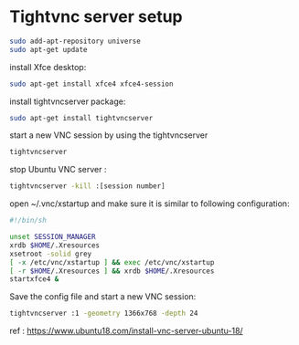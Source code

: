 # Tightvnc server setup

```bash
sudo add-apt-repository universe
sudo apt-get update
```

install Xfce desktop:

```bash
sudo apt-get install xfce4 xfce4-session
```

install tightvncserver package:

```bash
sudo apt-get install tightvncserver
```

start a new VNC session by using the tightvncserver

```bash
tightvncserver
```

stop Ubuntu VNC server :

```bash
tightvncserver -kill :[session number]
```

open ~/.vnc/xstartup and make sure it is similar to following configuration:

```bash
#!/bin/sh

unset SESSION_MANAGER
xrdb $HOME/.Xresources
xsetroot -solid grey
[ -x /etc/vnc/xstartup ] && exec /etc/vnc/xstartup
[ -r $HOME/.Xresources ] && xrdb $HOME/.Xresources
startxfce4 &
```

Save the config file and start a new VNC session:

```bash
tightvncserver :1 -geometry 1366x768 -depth 24
```


ref : https://www.ubuntu18.com/install-vnc-server-ubuntu-18/